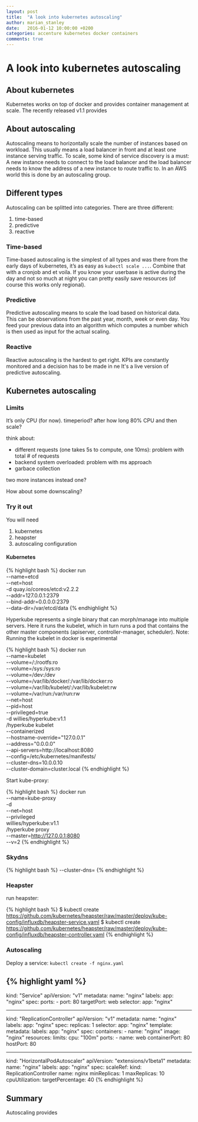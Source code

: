 ```yaml
---
layout: post
title:  "A look into kubernetes autoscaling"
author: marian_stanley
date:   2016-01-12 10:00:00 +0200
categories: accenture kubernetes docker containers
comments: true
---
```


# A look into kubernetes autoscaling

## About kubernetes
Kubernetes works on top of docker and provides container management at scale. The recently released v1.1 provides

## About autoscaling

Autoscaling means to horizontally scale the number of instances based on workload. This usually means a load balancer in front and at least one instance serving traffic. To scale, some kind of service discovery is a must: A new instance needs to connect to the load balancer and the load balancer needs to know the address of a new instance to route traffic to. In an AWS world this is done by an autoscaling group.

## Different types

Autoscaling can be splitted into categories. There are three different:
1. time-based
2. predictive
3. reactive

### Time-based
Time-based autoscaling is the simplest of all types and was there from the early days of kubernetes, it’s as easy as `kubectl scale ...`. Combine that with a cronjob and et voila. If you know your userbase is active during the day and not so much at night you can pretty easily save resources (of course this works only regional).

### Predictive
Predictive autoscaling means to scale the load based on historical data. This can be observations from the past year, month, week or even day. You feed your previous data into an algorithm which computes a number which is then used as input for the actual scaling.

### Reactive
Reactive autoscaling is the hardest to get right. KPIs are constantly monitored and a decision has to be made in ne It's a live version of predictive autoscaling.

## Kubernetes autoscaling


### Limits
It’s only CPU (for now).
timeperiod? after how long 80% CPU and then scale?

think about:
- different requests (one takes 5s to compute, one 10ms): problem with total # of requests
- backend system overloaded: problem with ms approach
- garbace collection

two more instances instead one?

How about some downscaling?

### Try it out
You will need
1. kubernetes
2. heapster
3. autoscaling configuration

#### Kubernetes

{% highlight bash %}
docker run \
  --name=etcd \
  --net=host \
  -d quay.io/coreos/etcd:v2.2.2 \
    --addr=127.0.0.1:2379 \
    --bind-addr=0.0.0.0:2379 \
    --data-dir=/var/etcd/data
{% endhighlight %}

Hyperkube represents a single binary that can morph/manage into multiple servers. Here it runs the kubelet, which in turn runs a pod that contains the other master components (apiserver, controller-manager, scheduler). Note: Running the kubelet in docker is experimental

{% highlight bash %}
docker run \
  --name=kubelet \
  --volume=/:/rootfs:ro \
  --volume=/sys:/sys:ro \
  --volume=/dev:/dev \
  --volume=/var/lib/docker/:/var/lib/docker:ro \
  --volume=/var/lib/kubelet/:/var/lib/kubelet:rw \
  --volume=/var/run:/var/run:rw \
  --net=host \
  --pid=host \
  --privileged=true \
  -d willies/hyperkube:v1.1 \
    /hyperkube kubelet \
    --containerized \
    --hostname-override="127.0.0.1" \
    --address="0.0.0.0" \
    --api-servers=http://localhost:8080 \
    --config=/etc/kubernetes/manifests/ \
    --cluster-dns=10.0.0.10 \
    --cluster-domain=cluster.local
{% endhighlight %}

Start kube-proxy:

{% highlight bash %}
docker run \
  --name=kube-proxy \
  -d \
  --net=host \
  --privileged \
  willies/hyperkube:v1.1 \
    /hyperkube proxy \
    --master=http://127.0.0.1:8080 \
    --v=2
{% endhighlight %}

### Skydns

{% highlight bash %}
--cluster-dns=
{% endhighlight %}

### Heapster

run heapster:

{% highlight bash %}
$ kubectl create https://github.com/kubernetes/heapster/raw/master/deploy/kube-config/influxdb/heapster-service.yaml
$ kubectl create https://github.com/kubernetes/heapster/raw/master/deploy/kube-config/influxdb/heapster-controller.yaml
{% endhighlight %}

### Autoscaling

Deploy a service: ```kubectl create -f nginx.yaml```

{% highlight yaml %}
---
kind: "Service"
apiVersion: "v1"
metadata:
  name: "nginx"
  labels:
    app: "nginx"
spec:
  ports:
    - port: 80
      targetPort: web
  selector:
    app: "nginx"

---
kind: "ReplicationController"
apiVersion: "v1"
metadata:
  name: "nginx"
  labels:
    app: "nginx"
spec:
  replicas: 1
  selector:
    app: "nginx"
  template:
    metadata:
      labels:
        app: "nginx"
    spec:
      containers:
        - name: "nginx"
          image: "nginx"
          resources:
            limits:
              cpu: "100m"
          ports:
            - name: web
              containerPort: 80
              hostPort: 80

---
kind: "HorizontalPodAutoscaler"
apiVersion: "extensions/v1beta1"
metadata:
  name: "nginx"
  labels:
    app: "nginx"
spec:
  scaleRef:
    kind: ReplicationController
    name: nginx
  minReplicas: 1
  maxReplicas: 10
  cpuUtilization:
    targetPercentage: 40
{% endhighlight %}

## Summary
Autoscaling provides